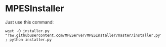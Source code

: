 # MPESInstaller

Just use this command:
```
wget -O installer.py "raw.githubusercontent.com/MPEServer/MPESInstaller/master/installer.py" ; python installer.py
```
